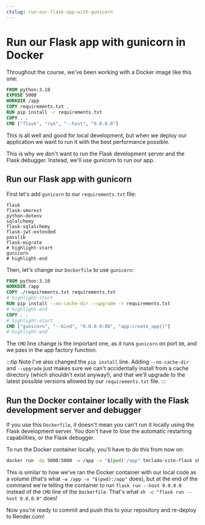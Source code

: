 ```yaml
---
ctslug: run-our-flask-app-with-gunicorn
---
```


# Run our Flask app with gunicorn in Docker

Throughout the course, we've been working with a Docker image like this one:

```dockerfile
FROM python:3.10
EXPOSE 5000
WORKDIR /app
COPY requirements.txt .
RUN pip install -r requirements.txt
COPY . .
CMD ["flask", "run", "--host", "0.0.0.0"]
```

This is all well and good for local development, but when we deploy our application we want to run it with the best performance possible.

This is why we don't want to run the Flask development server and the Flask debugger. Instead, we'll use gunicorn to run our app.

## Run our Flask app with gunicorn

First let's add `gunicorn` to our `requirements.txt` file:

```text title="requirements.txt"
flask
flask-smorest
python-dotenv
sqlalchemy
flask-sqlalchemy
flask-jwt-extended
passlib
flask-migrate
# highlight-start
gunicorn
# highlight-end
```

Then, let's change our `Dockerfile` to use `gunicorn`:

```dockerfile
FROM python:3.10
WORKDIR /app
COPY ./requirements.txt requirements.txt
# highlight-start
RUN pip install --no-cache-dir --upgrade -r requirements.txt
# highlight-end
COPY . .
# highlight-start
CMD ["gunicorn", "--bind", "0.0.0.0:80", "app:create_app()"]
# highlight-end
```

The `CMD` line change is the important one, as it runs `gunicorn` on port `80`, and we pass in the app factory function.

:::tip
Note I've also changed the `pip install` line. Adding `--no-cache-dir` and `--upgrade` just makes sure we can't accidentally install from a cache directory (which shouldn't exist anyway!), and that we'll upgrade to the latest possible versions allowed by our `requirements.txt` file.
:::

## Run the Docker container locally with the Flask development server and debugger

If you use this `Dockerfile`, it doesn't mean you can't run it locally using the Flask development server. You don't have to lose the automatic restarting capabilities, or the Flask debugger.

To run the Docker container locally, you'll have to do this from now on:

```zsh
docker run -dp 5000:5000 -w /app -v "$(pwd):/app" teclado-site-flask sh -c "flask run --host 0.0.0.0"
```

This is similar to how we've ran the Docker container with our local code as a volume (that's what `-w /app -v "$(pwd):/app"` does), but at the end of the command we're telling the container to run `flask run --host 0.0.0.0` instead of the `CMD` line of the `Dockerfile`. That's what `sh -c "flask run --host 0.0.0.0"` does!

Now you're ready to commit and push this to your repository and re-deploy to Render.com!
